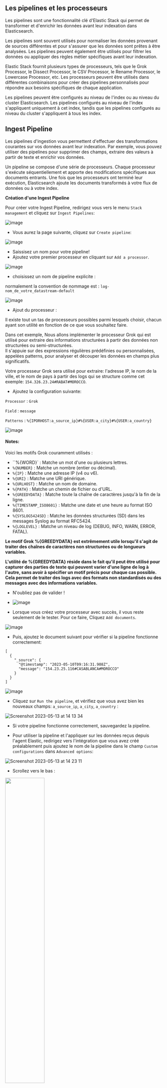 ## Les pipelines et les processeurs

Les pipelines sont une fonctionnalité clé d'Elastic Stack qui permet de transformer et d'enrichir les données avant leur indexation dans Elasticsearch.

Les pipelines sont souvent utilisés pour normaliser les données provenant de sources différentes et pour s'assurer que les données sont prêtes à être analysées. Les pipelines peuvent également être utilisés pour filtrer les données ou appliquer des règles métier spécifiques avant leur indexation.

Elastic Stack fournit plusieurs types de processeurs, tels que le Grok Processor, le Dissect Processor, le CSV Processor, le Rename Processor, le Lowercase Processor, etc. Les processeurs peuvent être utilisés dans différentes combinaisons pour créer des pipelines personnalisés pour répondre aux besoins spécifiques de chaque application.

Les pipelines peuvent être configurés au niveau de l'index ou au niveau du cluster Elasticsearch. Les pipelines configurés au niveau de l'index s'appliquent uniquement à cet index, tandis que les pipelines configurés au niveau du cluster s'appliquent à tous les index.

## Ingest Pipeline

Les pipelines d'ingestion vous permettent d'effectuer des transformations courantes sur vos données avant leur indexation. Par exemple, vous pouvez utiliser des pipelines pour supprimer des champs, extraire des valeurs à partir de texte et enrichir vos données.

Un pipeline se compose d'une série de processeurs. Chaque processeur s'exécute séquentiellement et apporte des modifications spécifiques aux documents entrants. Une fois que les processeurs ont terminé leur exécution, Elasticsearch ajoute les documents transformés à votre flux de données ou à votre index.

**Création d'une Ingest Pipeline**

Pour créer votre Ingest Pipeline, redirigez vous vers le menu `Stack management` et cliquez sur `Ingest Pipelines`:

![image](https://github.com/kplr-training/Elastic-Ingest/assets/123748177/a5e64dc3-6701-4f03-bc9d-8a493975cb60)

- Vous aurez la page suivante, cliquez sur `Create pipeline`:

![image](https://github.com/kplr-training/Elastic-Ingest/assets/123748177/891cc2c8-e0e9-4822-90c5-8bb96e74ee2f)

- Saissisez un nom pour votre pipeline!
- Ajoutez votre premier processeur en cliquant sur `Add a processor`.

![image](https://github.com/kplr-training/Elastic-Ingest/assets/123748177/0bf7e381-d4ee-4253-a6ea-f9d336816981)

- choisissez un nom de pipeline explicite : 

normalement la convention de nommage est : `log-nom_de_votre_datastream-default`

![image](https://github.com/kplr-training/Elastic-Ingest/assets/123651815/f25d1341-4837-4461-b3dc-7f6bc8844f66)

- Ajout du processeur : 

Il existe tout un tas de processeurs possibles parmi lesquels choisir, chacun ayant son utilité en fonction de ce que vous souhaitez faire. 

Dans cet exemple, Nous allons implémenter le processeur Grok qui est utilisé pour extraire des informations structurées à partir des données non structurées ou semi-structurées. <br>
Il s'appuie sur des expressions régulières prédéfinies ou personnalisées, appelées patterns, pour analyser et découper les données en champs plus significatifs.

Votre processeur Grok sera utilisé pour extraire: l'adresse IP, le nom de la ville, et le nom de pays à partir des logs qui se structure comme cet exemple: `154.326.23.24#RABAT#MOROCCO`.


- Ajoutez la configuration suivante:


`Processor` : `Grok`

`Field` : `message`

`Patterns` : `%{IPORHOST:a_source_ip}#%{USER:a_city}#%{USER:a_country}`


![image](https://github.com/kplr-training/Elastic-Ingest/assets/123748177/d26b94f3-b921-4388-be4d-ee86a990888d)

#### Notes:

Voici les motifs Grok couramment utilisés :
- ``%{WORD}` : Matche un mot d'une ou plusieurs lettres.
- `%{NUMBER}` : Matche un nombre (entier ou décimal).
- `%{IP}` : Matche une adresse IP (v4 ou v6).
- `%{URI}` : Matche une URI générique.
- `%{URLHOST}` : Matche un nom de domaine.
- `%{PATH}` : Matche un chemin de fichier ou d'URL.
- `%{GREEDYDATA}` : Matche toute la chaîne de caractères jusqu'à la fin de la ligne.
- `%{TIMESTAMP_ISO8601}` : Matche une date et une heure au format ISO 8601.
- `%{SYSLOG5424SD}` : Matche les données structurées (SD) dans les messages Syslog au format RFC5424.
- `%{LOGLEVEL}` : Matche un niveau de log (DEBUG, INFO, WARN, ERROR, FATAL).

**Le motif Grok %{GREEDYDATA} est extrêmement utile lorsqu'il s'agit de traiter des chaînes de caractères non structurées ou de longueurs variables.**

**L'utilité de %{GREEDYDATA} réside dans le fait qu'il peut être utilisé pour capturer des parties de texte qui peuvent varier d'une ligne de log à l'autre, sans avoir à spécifier un motif précis pour chaque cas possible. Cela permet de traiter des logs avec des formats non standardisés ou des messages avec des informations variables.**

- N'oubliez pas de valider !

- ![image](https://github.com/kplr-training/Elastic-Ingest/assets/123651815/d5ea5d8f-1272-4edf-8663-2cc9e5c4a191)


- Lorsque vous créez votre processeur avec succès, il vous reste seulement de le tester. Pour ce faire, Cliquez `Add documents`.

![image](https://github.com/kplr-training/Elastic-Ingest/assets/123748177/2f510698-7ed1-45cd-a770-e3638bb5783f)

- Puis, ajoutez le document suivant pour vérifier si la pipeline fonctionne correctement:

```
[
  {
    "_source": {
      "@timestamp": "2023-05-10T09:16:31.908Z",
      "message": "154.23.25.116#CASABLANCA#MOROCCO"
    }
  }
]
```

![image](https://github.com/kplr-training/Elastic-Ingest/assets/123748177/411ccb10-d684-46ce-a226-6e5db290a8fa)


- Cliquez sur `Run the pipeline`, et vérifiez que vous avez bien les nouveaux champs: `a_source_ip`, `a_city`, `a_country` :

![Screenshot 2023-05-13 at 14 13 34](https://github.com/kplr-training/Elastic-Ingest/assets/123651815/3ce70dce-713c-4a83-af06-3c9bbed9052a)

- Si votre pipeline fonctionne correctement, sauvegardez la pipeline.

- Pour utiliser la pipeline et l'appliquer sur les données reçus depuis l'agent Elastic, redirigez vers l'intégration que vous avez créé préalablement puis ajoutez le nom de la pipeline dans le champ `Custom configurations` dans `Advanced options`:

![Screenshot 2023-05-13 at 14 23 11](https://github.com/kplr-training/Elastic-Ingest/assets/123651815/ca84071c-7f9e-410b-9f15-f70b020e0ae0)

- Scrollez vers le bas :

<img src="https://github.com/kplr-training/Elastic-Ingest/assets/123748177/807c1bc8-0843-4e5a-abaa-812a7855c5bf" width="50%" height="50%">


- Maintenant, ajoutez une ligne de log dans votre fichier pour tester la pipeline: 

![image](https://github.com/kplr-training/Elastic-Ingest/assets/123748177/da121af9-9895-434b-9596-f213abd028ce)

- Vérifiez le document dans votre data view dans `Discover`: 

![image](https://github.com/kplr-training/Elastic-Ingest/assets/123748177/d1d63e76-7649-4b43-bdb9-65c18c3b634e)

**Félicitations! vous avez créé et exécuté votre première pipeline**





